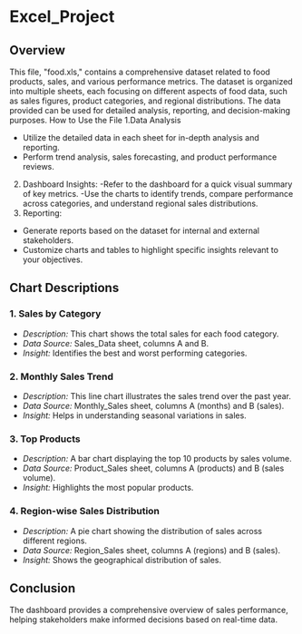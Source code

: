 # Excel_Project
## Overview 
This file, "food.xls," contains a comprehensive dataset related to food products, sales, and various performance metrics. The dataset is organized into multiple sheets, each focusing on different aspects of food data, such as sales figures, product categories, and regional distributions. The data provided can be used for detailed analysis, reporting, and decision-making purposes.
How to Use the File
1.Data Analysis
-	Utilize the detailed data in each sheet for in-depth analysis and reporting.
-	Perform trend analysis, sales forecasting, and product performance reviews.
2. Dashboard Insights:
-Refer to the dashboard for a quick visual summary of key metrics.
-Use the charts to identify trends, compare performance across categories, and understand regional sales distributions.
3. Reporting:
- Generate reports based on the dataset for internal and external stakeholders.
 - Customize charts and tables to highlight specific insights relevant to your objectives.
## Chart Descriptions

### 1. Sales by Category
- *Description:* This chart shows the total sales for each food category.
- *Data Source:* Sales_Data sheet, columns A and B.
- *Insight:* Identifies the best and worst performing categories.

### 2. Monthly Sales Trend
- *Description:* This line chart illustrates the sales trend over the past year.
- *Data Source:* Monthly_Sales sheet, columns A (months) and B (sales).
- *Insight:* Helps in understanding seasonal variations in sales.

### 3. Top Products
- *Description:* A bar chart displaying the top 10 products by sales volume.
- *Data Source:* Product_Sales sheet, columns A (products) and B (sales volume).
- *Insight:* Highlights the most popular products.

### 4. Region-wise Sales Distribution
- *Description:* A pie chart showing the distribution of sales across different regions.
- *Data Source:* Region_Sales sheet, columns A (regions) and B (sales).
- *Insight:* Shows the geographical distribution of sales.
## Conclusion
The dashboard provides a comprehensive overview of sales performance, helping stakeholders make informed decisions based on real-time data.
